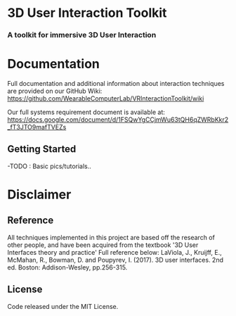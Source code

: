 # 3D User Interaction Toolkit
### A toolkit for immersive 3D User Interaction

# Documentation
Full documentation and additional information about interaction techniques are provided on our GitHub Wiki: https://github.com/WearableComputerLab/VRInteractionToolkit/wiki

Our full systems requirement document is available at: https://docs.google.com/document/d/1FSQwYgCCjmWu63tQH6qZWRbKkr2_fT3JTO9mafTVEZs

## Getting Started
-TODO : Basic pics/tutorials..

# Disclaimer

## Reference
All techniques implemented in this project are based off the research of other people, and have been acquired from the textbook '3D User Interfaces theory and practice'
Full reference below:
LaViola, J., Kruijff, E., McMahan, R., Bowman, D. and Poupyrev, I. (2017). 3D user interfaces. 2nd ed. Boston: Addison-Wesley, pp.256-315.

## License
Code released under the MIT License.
